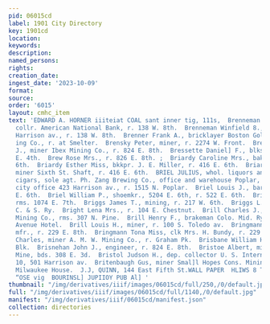 ```yaml
---
pid: 06015cd
label: 1901 City Directory
key: 1901cd
location: 
keywords: 
description: 
named_persons: 
rights: 
creation_date: 
ingest_date: '2023-10-09'
format: 
source: 
order: '6015'
layout: cmhc_item
text: 'EDWARD A. HORNER iiiteiat COAL sant inner tig, 111s,  Brenneman Rufus §8.,
  collr. American National Bank, r. 138 W. 8th.  Brenneman Winfield 8., dentist, 517
  Harrison av., r. 138 W. 8th.  Brenner Frank A., bricklayer Boston Gold-Copper Smelt-
  ing Co., r. at Smelter.  Brensky Peter, miner, r. 2274 W. Front.  Bresnehan John
  J., miner Ibex Mining Co., r. 824 E. 8th.  Bressette Daniel] F., blksmith., 119
  E. 4th.  Brew Rose Mrs., r. 826 E. 8th. ;  Briardy Caroline Mrs., bakery, 416 E.
  6th.  Briardy Esther Miss, bkkpr. J. E. Miller, r. 416 E. 6th.  Briardy John P.,
  miner Sixth St. Shaft, r. 416 E. 6th.  BRIEL JULIUS, whol. liquors and jobber in
  cigars, sole agt. Ph. Zang Brewing Co., office and warehouse Poplar, cor. 13th,
  city office 423 Harrison av., r. 1515 N. Poplar.  Briel Louis J., barber, r. 522
  E. 6th.  Briel William P., shoemkr., 5204 E. 6th, r. 522 E. 6th.  Briggs Annie Miss,
  rms. 1074 E. 7th.  Briggs James T., mining, r. 217 W. 6th.  Briggs L., warehouseman
  C. & S. Ry.  Bright Lena Mrs., r. 104 E. Chestnut.  Brill Charles J., miner Ibex
  Mining Co., rms. 307 N. Pine.  Brill Henry F., brakeman Colo. Mid. Ry., bds. Fifth
  Avenue Hotel.  Brill Louis H., miner, r. 100 S. Toledo av.  Bringmann Herman, cigar
  mfr., r. 229 E. 8th.  Bringmann Tona Miss, clk Mrs. H. Bundy, r. 229 E. Sth.  Brink
  Charles, miner A. M. W. Mining Co., r. Graham Pk.  Brisbane William H., office DeMaineville
  Blk.  Brisnehan John J., engineer, r. 824 E. 8th.  Bristoe Albert, miner Coronado
  Mine, bds. 308 E. 3d.  Bristol Judson H., dep. collector U. S. Internal Reve- nue,
  10, 501 Harrison av.  Britenbaugh Gus, miner Smal]l Hopes Cons. Mining Co., bds.
  Milwaukee House.  J.J, QUINN, 144 East Fifth St.WALL PAPER  HLIWS 8 T1IMOd  "enUuoAY
  “OSE vig  BOURINSL] JUPIIOY PUB Al] '
thumbnail: "/img/derivatives/iiif/images/06015cd/full/250,/0/default.jpg"
full: "/img/derivatives/iiif/images/06015cd/full/1140,/0/default.jpg"
manifest: "/img/derivatives/iiif/06015cd/manifest.json"
collection: directories
---
```

